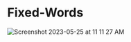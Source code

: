 # Fixed-Words

![Screenshot 2023-05-25 at 11 11 27 AM](https://github.com/Kaylie16x/Fixed-Words/assets/134496176/080e69bd-f057-4d6b-a799-11ff9fe233eb)
